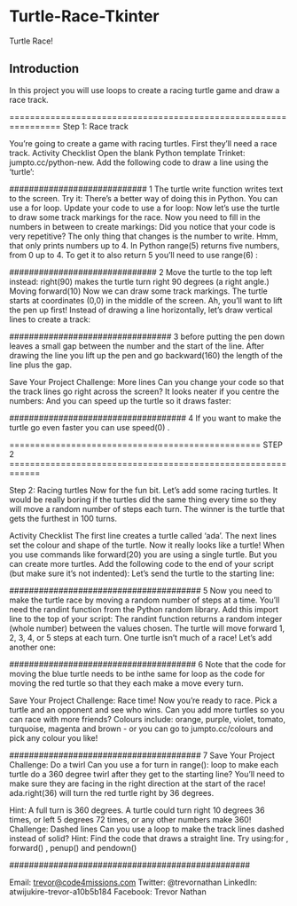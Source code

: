 # Turtle-Race-Tkinter

Turtle Race!

Introduction
------------------------------------------------------------

In this project you will use loops to create a racing turtle game and draw a race
track.

================================================================
Step 1: Race track

You’re going to create a game with racing turtles. First they’ll need a race track.
Activity Checklist
Open the blank Python template Trinket: jumpto.cc/python-new.
Add the following code to draw a line using the ‘turtle’:


############################
1
The turtle write function writes text to the screen.
Try it:
There’s a better way of doing this in Python. You can use a for loop.
Update your code to use a for loop:
Now let’s use the turtle to draw some track markings for the race.
Now you need to fill in the numbers in between to create markings:
Did you notice that your code is very repetitive? The only thing that
changes is the number to write.
Hmm, that only prints numbers up to 4. In Python range(5) returns five
numbers, from 0 up to 4. To get it to also return 5 you’ll need to use
range(6) :


##############################
2
Move the turtle to the top left instead:
right(90) makes the turtle turn right 90 degrees (a right angle.) Moving forward(10)
Now we can draw some track markings. The turtle starts at coordinates
(0,0) in the middle of the screen.
Ah, you’ll want to lift the pen up first!
Instead of drawing a line horizontally, let’s draw vertical lines to create a
track:


#################################
3
before putting the pen down leaves a small gap between the number and the
start of the line. After drawing the line you lift up the pen and go backward(160) the
length of the line plus the gap.


Save Your Project
Challenge: More lines
Can you change your code so that the track lines go right
across the screen?
It looks neater if you centre the numbers:
And you can speed up the turtle so it draws faster:


####################################
4
If you want to make the turtle go even faster you can use
speed(0) .




================================================= STEP 2 ============================================================


Step 2: Racing turtles
Now for the fun bit. Let’s add some racing turtles. It would be really boring if the
turtles did the same thing every time so they will move a random number of steps
each turn. The winner is the turtle that gets the furthest in 100 turns.

Activity Checklist
The first line creates a turtle called ‘ada’. The next lines set the colour and shape
of the turtle. Now it really looks like a turtle!
When you use commands like forward(20) you are using a single turtle.
But you can create more turtles. Add the following code to the end of
your script (but make sure it’s not indented):
Let’s send the turtle to the starting line:


#######################################
5
Now you need to make the turtle race by moving a random number of
steps at a time. You’ll need the randint function from the Python random
library. Add this import line to the top of your script:
The randint function returns a random integer (whole number) between
the values chosen. The turtle will move forward 1, 2, 3, 4, or 5 steps at
each turn.
One turtle isn’t much of a race! Let’s add another one:


######################################
6
Note that the code for moving the blue turtle needs to be inthe same for loop as
the code for moving the red turtle so that they each make a move every turn.

Save Your Project
Challenge: Race time!
Now you’re ready to race. Pick a turtle and an opponent and
see who wins.
Can you add more turtles so you can race with more friends?
Colours include: orange, purple, violet, tomato, turquoise,
magenta and brown - or you can go to jumpto.cc/colours and
pick any colour you like!


#######################################
7
Save Your Project
Challenge: Do a twirl
Can you use a for turn in range(): loop to make each turtle do a
360 degree twirl after they get to the starting line? You’ll need
to make sure they are facing in the right direction at the start
of the race!
ada.right(36) will turn the red turtle right by 36 degrees.

Hint: A full turn is 360 degrees. A turtle could turn right 10
degrees 36 times, or left 5 degrees 72 times, or any other
numbers make 360!
Challenge: Dashed lines
Can you use a loop to make the track lines dashed instead of
solid?
Hint: Find the code that draws a straight line. Try using:for ,
forward() , penup() and pendown()

#################################################

Email: trevor@code4missions.com
Twitter: @trevornathan
LinkedIn: atwijukire-trevor-a10b5b184
Facebook: Trevor Nathan
